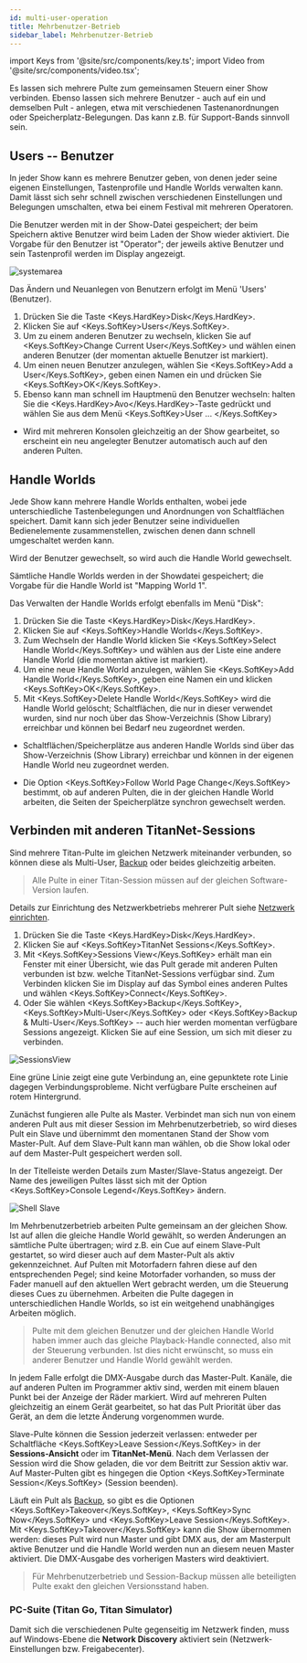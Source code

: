 ```yaml
---
id: multi-user-operation
title: Mehrbenutzer-Betrieb
sidebar_label: Mehrbenutzer-Betrieb
---
```


import Keys from '@site/src/components/key.ts';
import Video from '@site/src/components/video.tsx';

Es lassen sich mehrere Pulte zum gemeinsamen Steuern einer Show
verbinden. Ebenso lassen sich mehrere Benutzer - auch auf ein und
demselben Pult - anlegen, etwa mit verschiedenen Tastenanordnungen oder
Speicherplatz-Belegungen. Das kann z.B. für Support-Bands sinnvoll sein.

## Users -- Benutzer

In jeder Show kann es mehrere Benutzer geben, von denen jeder seine
eigenen Einstellungen, Tastenprofile und Handle Worlds verwalten kann.
Damit lässt sich sehr schnell zwischen verschiedenen Einstellungen und
Belegungen umschalten, etwa bei einem Festival mit mehreren Operatoren.

Die Benutzer werden mit in der Show-Datei gespeichert; der beim
Speichern aktive Benutzer wird beim Laden der Show wieder aktiviert. Die
Vorgabe für den Benutzer ist "Operator"; der jeweils aktive Benutzer und
sein Tastenprofil werden im Display angezeigt.

![systemarea](/docs/images/System-Area.png)

Das Ändern und Neuanlegen von Benutzern erfolgt im Menü 'Users'
(Benutzer).

1.  Drücken Sie die Taste <Keys.HardKey>Disk</Keys.HardKey>.
2.  Klicken Sie auf <Keys.SoftKey>Users</Keys.SoftKey>.
3.  Um zu einem anderen Benutzer zu wechseln, klicken Sie 
auf <Keys.SoftKey>Change Current User</Keys.SoftKey> und wählen einen anderen 
Benutzer (der momentan aktuelle Benutzer ist markiert).
4.  Um einen neuen Benutzer anzulegen, wählen Sie <Keys.SoftKey>Add a User</Keys.SoftKey>, geben
einen Namen ein und drücken Sie <Keys.SoftKey>OK</Keys.SoftKey>.
5.  Ebenso kann man schnell im Hauptmenü den Benutzer wechseln: halten
Sie die <Keys.HardKey>Avo</Keys.HardKey>-Taste gedrückt und wählen Sie aus dem Menü <Keys.SoftKey>User ... </Keys.SoftKey>

-   Wird mit mehreren Konsolen gleichzeitig an der Show gearbeitet, so
    erscheint ein neu angelegter Benutzer automatisch auch auf den
    anderen Pulten.

## Handle Worlds

Jede Show kann mehrere Handle Worlds enthalten, wobei jede
unterschiedliche Tastenbelegungen und Anordnungen von Schaltflächen
speichert. Damit kann sich jeder Benutzer seine individuellen
Bedienelemente zusammenstellen, zwischen denen dann schnell umgeschaltet
werden kann.

Wird der Benutzer gewechselt, so wird auch die Handle World gewechselt.

Sämtliche Handle Worlds werden in der Showdatei gespeichert; die Vorgabe
für die Handle World ist "Mapping World 1".

Das Verwalten der Handle Worlds erfolgt ebenfalls im Menü "Disk":

1.  Drücken Sie die Taste <Keys.HardKey>Disk</Keys.HardKey>.
2.  Klicken Sie auf <Keys.SoftKey>Handle Worlds</Keys.SoftKey>.
3.  Zum Wechseln der Handle World klicken Sie <Keys.SoftKey>Select Handle World</Keys.SoftKey>
und wählen aus der Liste eine andere Handle World (die momentan aktive ist markiert).
4.  Um eine neue Handle World anzulegen, wählen Sie <Keys.SoftKey>Add Handle World</Keys.SoftKey>, 
geben eine Namen ein und klicken <Keys.SoftKey>OK</Keys.SoftKey>.
5.  Mit <Keys.SoftKey>Delete Handle World</Keys.SoftKey> wird die Handle World gelöscht;
Schaltflächen, die nur in dieser verwendet wurden, sind nur noch über
das Show-Verzeichnis (Show Library) erreichbar und können bei Bedarf neu
zugeordnet werden.

-   Schaltflächen/Speicherplätze aus anderen Handle Worlds sind über das
    Show-Verzeichnis (Show Library) erreichbar und können in der eigenen
    Handle World neu zugeordnet werden.

-   Die Option <Keys.SoftKey>Follow World Page Change</Keys.SoftKey> bestimmt, ob auf anderen
    Pulten, die in der gleichen Handle World arbeiten, die Seiten der
    Speicherplätze synchron gewechselt werden.

## Verbinden mit anderen TitanNet-Sessions

Sind mehrere Titan-Pulte im gleichen Netzwerk miteinander
verbunden, so können diese als Multi-User, [Backup](../running-the-show/linking-consoles-for-multi-user-or-backup.md#pulte-für-den-backup-betrieb-einrichten) oder beides
gleichzeitig arbeiten.

> Alle Pulte in einer Titan-Session müssen auf der gleichen Software-Version laufen.

Details zur Einrichtung des Netzwerkbetriebs mehrerer Pult siehe
[Netzwerk einrichten](../networking.md).

1.  Drücken Sie die Taste <Keys.HardKey>Disk</Keys.HardKey>.
2.  Klicken Sie auf <Keys.SoftKey>TitanNet Sessions</Keys.SoftKey>.
3.  Mit <Keys.SoftKey>Sessions View</Keys.SoftKey> erhält man ein Fenster mit einer Übersicht,
wie das Pult gerade mit anderen Pulten verbunden ist bzw. welche
TitanNet-Sessions verfügbar sind. Zum Verbinden klicken Sie im Display
auf das Symbol eines anderen Pultes und wählen <Keys.SoftKey>Connect</Keys.SoftKey>.
4.  Oder Sie wählen <Keys.SoftKey>Backup</Keys.SoftKey>, <Keys.SoftKey>Multi-User</Keys.SoftKey> 
oder <Keys.SoftKey>Backup & Multi-User</Keys.SoftKey> -- auch hier werden momentan verfügbare Sessions angezeigt.
Klicken Sie auf eine Session, um sich mit dieser zu verbinden.

![SessionsView](/docs/images/SessionsView.png)

Eine grüne Linie zeigt eine gute Verbindung an, eine gepunktete rote
Linie dagegen Verbindungsprobleme. Nicht verfügbare Pulte erscheinen
auf rotem Hintergrund.

Zunächst fungieren alle Pulte als Master. Verbindet man sich nun von
einem anderen Pult aus mit dieser Session im Mehrbenutzerbetrieb, so
wird dieses Pult ein Slave und übernimmt den momentanen Stand der
Show vom Master-Pult. Auf dem Slave-Pult kann man wählen, ob die
Show lokal oder auf dem Master-Pult gespeichert werden soll.

In der Titelleiste werden Details zum Master/Slave-Status angezeigt.
Der Name des jeweiligen Pultes lässt sich mit der Option <Keys.SoftKey>Console Legend</Keys.SoftKey> ändern.

![Shell Slave](/docs/images/Shell-Slave.png)

Im Mehrbenutzerbetrieb arbeiten Pulte gemeinsam an der gleichen Show.
Ist auf allen die gleiche Handle World gewählt, so werden Änderungen an
sämtliche Pulte übertragen; wird z.B. ein Cue auf einem Slave-Pult
gestartet, so wird dieser auch auf dem Master-Pult als aktiv
gekennzeichnet. Auf Pulten mit Motorfadern fahren diese auf den
entsprechenden Pegel; sind keine Motorfader vorhanden, so muss der Fader
manuell auf den aktuellen Wert gebracht werden, um die Steuerung dieses
Cues zu übernehmen. Arbeiten die Pulte dagegen in unterschiedlichen
Handle Worlds, so ist ein weitgehend unabhängiges Arbeiten möglich.

> Pulte mit dem gleichen Benutzer und der gleichen Handle World haben immer auch das gleiche Playback-Handle connected, also mit der Steuerung verbunden. Ist dies nicht erwünscht, so muss ein anderer Benutzer und Handle World gewählt werden.

In jedem Falle erfolgt die DMX-Ausgabe durch das Master-Pult. Kanäle,
die auf anderen Pulten im Programmer aktiv sind, werden mit einem blauen
Punkt bei der Anzeige der Räder markiert. Wird auf mehreren Pulten
gleichzeitig an einem Gerät gearbeitet, so hat das Pult Priorität über
das Gerät, an dem die letzte Änderung vorgenommen wurde.

Slave-Pulte können die Session jederzeit verlassen: entweder per
Schaltfläche <Keys.SoftKey>Leave Session</Keys.SoftKey> in der **Sessions-Ansicht** oder im
**TitanNet-Menü**. Nach dem Verlassen der Session wird die Show geladen, die
vor dem Beitritt zur Session aktiv war. Auf Master-Pulten gibt es
hingegen die Option <Keys.SoftKey>Terminate Session</Keys.SoftKey> (Session beenden).

Läuft ein Pult als [Backup](../running-the-show/linking-consoles-for-multi-user-or-backup.md#pulte-für-den-backup-betrieb-einrichten), 
so gibt es die Optionen <Keys.SoftKey>Takeover</Keys.SoftKey>, <Keys.SoftKey>Sync Now</Keys.SoftKey> 
und <Keys.SoftKey>Leave Session</Keys.SoftKey>. Mit <Keys.SoftKey>Takeover</Keys.SoftKey> kann die Show übernommen
werden: dieses Pult wird nun Master und gibt DMX aus, der am Masterpult
aktive Benutzer und die Handle World werden nun an diesem neuen Master
aktiviert. Die DMX-Ausgabe des vorherigen Masters wird deaktiviert.

> Für Mehrbenutzerbetrieb und Session-Backup müssen alle beteiligten 
  Pulte exakt den gleichen Versionsstand haben.

### PC-Suite (Titan Go, Titan Simulator)

Damit sich die verschiedenen Pulte gegenseitig im Netzwerk finden, muss auf Windows-Ebene die **Network Discovery** aktiviert sein (Netzwerk-Einstellungen bzw. Freigabecenter).
